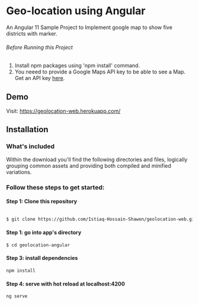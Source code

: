 # Geo-location using Angular 
An Angular 11 Sample Project to Implement google map to show  five districts with marker.

###### Before Running this Project
 1. Install npm packages using 'npm install' command.
 2. You neeed to provide a Google Maps API key to be able to see a Map. Get an API key [here](https://developers.google.com/maps/documentation/javascript/get-api-key?hl=en#key). 

## Demo

Visit: https://geolocation-web.herokuapp.com/


## Installation

### What's included

Within the download you'll find the following directories and files, logically grouping common assets and providing both compiled and minified variations.

### Follow these steps to get started:

#### Step 1: Clone this repository
``` bash

$ git clone https://github.com/Istiaq-Hossain-Shawon/geolocation-web.git
```
#### Step 1: go into app's directory
```
$ cd geolocation-angular
```
#### Step 3: install dependencies
```
npm install
```
#### Step 4: serve with hot reload at localhost:4200
```
ng serve
```

